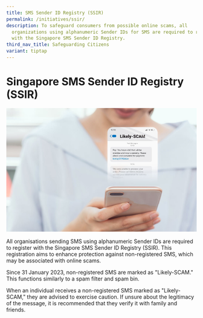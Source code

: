 ```yaml
---
title: SMS Sender ID Registry (SSIR)
permalink: /initiatives/ssir/
description: To safeguard consumers from possible online scams, all
  organizations using alphanumeric Sender IDs for SMS are required to register
  with the Singapore SMS Sender ID Registry.
third_nav_title: Safeguarding Citizens
variant: tiptap
---
```

# Singapore SMS Sender ID Registry (SSIR)

![Singapore SMS Sender ID Registry](/images/initiatives/overview-pages/ssir-overview.jpg)

All organisations sending SMS using alphanumeric Sender IDs are required to register with the Singapore SMS Sender ID Registry (SSIR). This registration aims to enhance protection against non-registered SMS, which may be associated with online scams.

Since 31 January 2023, non-registered SMS are marked as "Likely-SCAM." This functions similarly to a spam filter and spam bin.

When an individual receives a non-registered SMS marked as "Likely-SCAM," they are advised to exercise caution. If unsure about the legitimacy of the message, it is recommended that they verify it with family and friends.